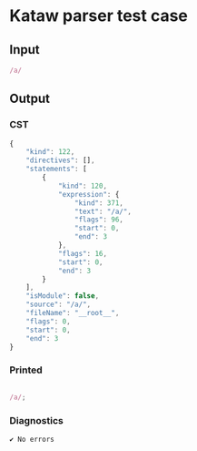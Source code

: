 # Kataw parser test case

## Input

`````js
/a/
`````

## Output

### CST

```javascript
{
    "kind": 122,
    "directives": [],
    "statements": [
        {
            "kind": 120,
            "expression": {
                "kind": 371,
                "text": "/a/",
                "flags": 96,
                "start": 0,
                "end": 3
            },
            "flags": 16,
            "start": 0,
            "end": 3
        }
    ],
    "isModule": false,
    "source": "/a/",
    "fileName": "__root__",
    "flags": 0,
    "start": 0,
    "end": 3
}
```

### Printed

```javascript

/a/;
```

### Diagnostics

```javascript
✔ No errors
```

